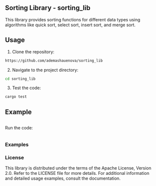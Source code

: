 ## Sorting Library - sorting_lib
This library provides sorting functions for different data types using algorithms like quick sort, select sort, insert sort, and merge sort.

## Usage

1. Clone the repository:

```bash
https://github.com/ademashauenova/sorting_lib
``` 
2. Navigate to the project directory:
```bash
cd sorting_lib
```
3. Test the code:
```bash
cargo test
```

## Example
```rust
```
Run the code:
```rust
```

### Examples

### License
This library is distributed under the terms of the Apache License, Version 2.0. Refer to the LICENSE file for more details.
For additional information and detailed usage examples, consult the documentation.
